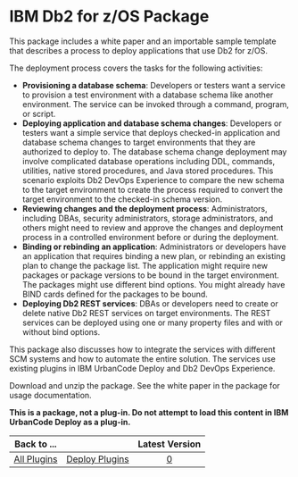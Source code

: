 
IBM Db2 for z/OS Package
========================


This package includes a white paper and an importable sample template that describes a process to deploy applications that use Db2 for z/OS.


The deployment process covers the tasks for the following activities:


* **Provisioning a database schema**: Developers or testers want a service to provision a test environment with a database schema like another environment. The service can be invoked through a command, program, or script.
* **Deploying application and database schema changes**: Developers or testers want a simple service that deploys checked-in application and database schema changes to target environments that they are authorized to deploy to. The database schema change deployment may involve complicated database operations including DDL, commands, utilities, native stored procedures, and Java stored procedures. This scenario exploits Db2 DevOps Experience to compare the new schema to the target environment to create the process required to convert the target environment to the checked-in schema version.
* **Reviewing changes and the deployment process**: Administrators, including DBAs, security administrators, storage administrators, and others might need to review and approve the changes and deployment process in a controlled environment before or during the deployment.
* **Binding or rebinding an application**: Administrators or developers have an application that requires binding a new plan, or rebinding an existing plan to change the package list. The application might require new packages or package versions to be bound in the target environment. The packages might use different bind options. You might already have BIND cards defined for the packages to be bound.
* **Deploying Db2 REST services**: DBAs or developers need to create or delete native Db2 REST services on target environments. The REST services can be deployed using one or many property files and with or without bind options.


This package also discusses how to integrate the services with different SCM systems and how to automate the entire solution. The services use existing plugins in IBM UrbanCode Deploy and Db2 DevOps Experience.


Download and unzip the package. See the white paper in the package for usage documentation.


**This is a package, not a plug-in. Do not attempt to load this content in IBM UrbanCode Deploy as a plug-in.**




|Back to ...||Latest Version|
| :---: | :---: | :---: |
|[All Plugins](../../index.md)|[Deploy Plugins](../README.md)|[0]()|
